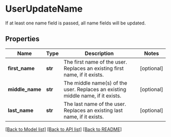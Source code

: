 # UserUpdateName

If at least one name field is passed, all name fields will be updated.
## Properties
Name | Type | Description | Notes
------------ | ------------- | ------------- | -------------
**first_name** | **str** | The first name of the user. Replaces an existing first name, if it exists. | [optional] 
**middle_name** | **str** | The middle name(s) of the user. Replaces an existing middle name, if it exists. | [optional] 
**last_name** | **str** | The last name of the user. Replaces an existing last name, if it exists. | [optional] 

[[Back to Model list]](../README.md#documentation-for-models) [[Back to API list]](../README.md#documentation-for-api-endpoints) [[Back to README]](../README.md)


